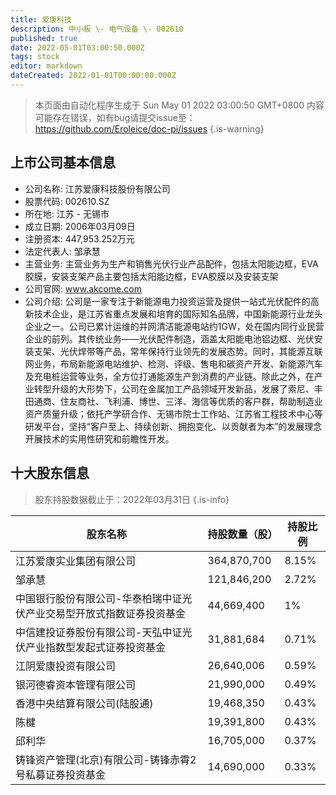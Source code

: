 ```yaml
---
title: 爱康科技
description: 中小板 \- 电气设备 \- 002610
published: true
date: 2022-05-01T03:00:50.000Z
tags: stock
editor: markdown
dateCreated: 2022-01-01T00:00:00.000Z
---
```


> 本页面由自动化程序生成于 Sun May 01 2022 03:00:50 GMT+0800
> 内容可能存在错误，如有bug请提交issue至：https://github.com/Eroleice/doc-pi/issues
{.is-warning}

## 上市公司基本信息
- 公司名称: 江苏爱康科技股份有限公司
- 股票代码: 002610.SZ
- 所在地: 江苏 - 无锡市
- 成立日期: 2006年03月09日
- 注册资本: 447,953.252万元
- 法定代表人: 邹承慧
- 主营业务: 主营业务为生产和销售光伏行业产品配件，包括太阳能边框，EVA胶膜，安装支架产品主要包括太阳能边框，EVA胶膜以及安装支架
- 公司官网: www.akcome.com
- 公司介绍: 公司是一家专注于新能源电力投资运营及提供一站式光伏配件的高新技术企业，是江苏省重点发展和培育的国际知名品牌，中国新能源行业龙头企业之一。公司已累计运维的并网清洁能源电站约1GW，处在国内同行业民营企业的前列。其传统业务——光伏配件制造，涵盖太阳能电池铝边框、光伏安装支架、光伏焊带等产品，常年保持行业领先的发展态势。同时，其能源互联网业务，布局新能源电站维护、检测、评级、售电和碳资产开发、新能源汽车及充电桩运营等业务，全方位打通能源生产到消费的产业链。除此之外，在产业转型升级的大形势下，公司在金属加工产品领域开发新品，发展了索尼、丰田通商、住友商社、飞利浦、博世、三洋、海信等优质的客户群，帮助制造业资产质量升级；依托产学研合作、无锡市院士工作站、江苏省工程技术中心等研发平台，坚持“客户至上、持续创新、拥抱变化、以贡献者为本”的发展理念开展技术的实用性研究和前瞻性开发。


## 十大股东信息
> 股东持股数据截止于：2022年03月31日
{.is-info}

| 股东名称 | 持股数量（股） | 持股比例 |
| --- | --- | --- |
| 江苏爱康实业集团有限公司 | 364,870,700 | 8.15% |
| 邹承慧 | 121,846,200 | 2.72% |
| 中国银行股份有限公司-华泰柏瑞中证光伏产业交易型开放式指数证券投资基金 | 44,669,400 | 1% |
| 中信建投证券股份有限公司-天弘中证光伏产业指数型发起式证券投资基金 | 31,881,684 | 0.71% |
| 江阴爱康投资有限公司 | 26,640,006 | 0.59% |
| 银河德睿资本管理有限公司 | 21,990,000 | 0.49% |
| 香港中央结算有限公司(陆股通) | 19,468,350 | 0.43% |
| 陈楗 | 19,391,800 | 0.43% |
| 邱利华 | 16,705,000 | 0.37% |
| 铸锋资产管理(北京)有限公司-铸锋赤霄2号私募证券投资基金 | 14,690,000 | 0.33% |




